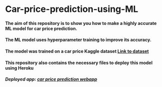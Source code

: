 # Car-price-prediction-using-ML

#### The aim of this repository is to show you how to make a highly accurate ML model for car price prediction.

#### The ML model uses hyperparameter training to improve its accuracy.

#### The model was trained on a car price Kaggle dataset [Link to dataset](https://www.kaggle.com/nehalbirla/vehicle-dataset-from-cardekho?select=car+data.csv)

#### This repository also contains the necessary files to deploy this model using Heroku

##### Deployed app: [car price prediction webapp](https://car-price-pred-webapp.herokuapp.com/)
